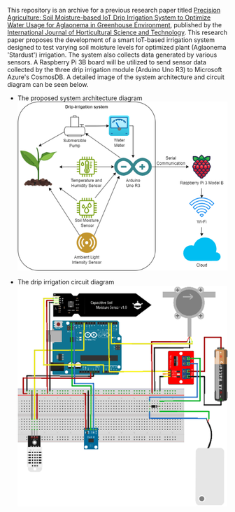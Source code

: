 This repository is an archive for a previous research paper titled [Precision Agriculture: Soil Moisture-based IoT Drip Irrigation System to Optimize Water Usage for Aglaonema in Greenhouse Environment](https://ijhst.ut.ac.ir/article_101039_b627a252ff56bf7ad8794ce35e8b953c.pdf), published by the [International Journal of Horticultural Science and Technology](https://ijhst.ut.ac.ir/). This research paper proposes the development of a smart IoT-based irrigation system designed to test varying soil moisture levels for optimized plant (Aglaonema 'Stardust') irrigation. The system also collects data generated by various sensors.
A Raspberry Pi 3B board will be utilized to send sensor data collected by the three drip irrigation module (Arduino Uno R3) to Microsoft Azure's CosmosDB. A detailed image of the system architecture and circuit diagram can be seen below.

* The proposed system architecture diagram
![system_architecture_diagram.png](https://github.com/rhe-naldy/nosql-drip-irrigation/blob/main/system_architecture_diagram.png?raw=true)



* The drip irrigation circuit diagram
![drip_irrigation_circuit_diagram.png](https://github.com/rhe-naldy/nosql-drip-irrigation/blob/main/drip_irrigation_circuit_diagram.png?raw=true)
